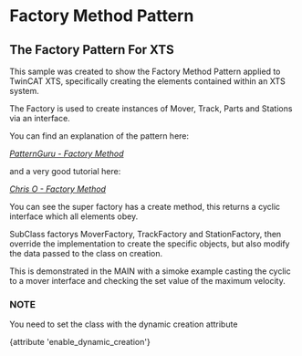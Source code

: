 # Factory Method Pattern

## The Factory Pattern For XTS

This sample was created to show the Factory Method Pattern applied to TwinCAT XTS, specifically creating the elements contained within an XTS system.

The Factory is used to create instances of Mover, Track, Parts and Stations via an interface.

You can find an explanation of the pattern here:

*[PatternGuru - Factory Method]()*

and a very good tutorial here:

*[Chris O - Factory Method]()*

You can see the super factory has a create method, this returns a cyclic interface which all elements obey.

SubClass factorys MoverFactory, TrackFactory and StationFactory, then override the implementation to create the specific objects, but also modify the data passed to the class on creation.

This is demonstrated in the MAIN with a simoke example casting the cyclic to a mover interface and checking the set value of the maximum velocity.

### NOTE

You need to set the class with the dynamic creation attribute

{attribute 'enable_dynamic_creation'}
